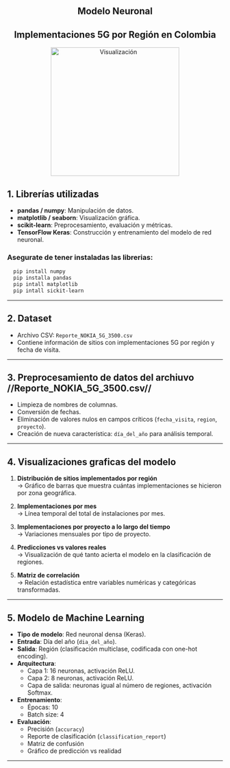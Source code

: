 
<h2 align="center">Modelo Neuronal</h2>
<h2 align="center">Implementaciones 5G por Región en Colombia</h2>

<p align="center">
 <img src="https://centralizate.es/wp-content/uploads/2020/02/5G-en-el-mundo.jpg" alt="Visualización" width="300"/>
</p>

## 1. Librerías utilizadas
- **pandas / numpy**: Manipulación de datos.
- **matplotlib / seaborn**: Visualización gráfica.
- **scikit-learn**: Preprocesamiento, evaluación y métricas.
- **TensorFlow Keras**: Construcción y entrenamiento del modelo de red neuronal.

### Asegurate de tener instaladas las librerias:
```bash
  pip install numpy
  pip installa pandas
  pip intall matplotlib
  pip intall sickit-learn
```
---
## 2. Dataset
- Archivo CSV: `Reporte_NOKIA_5G_3500.csv`
- Contiene información de sitios con implementaciones 5G por región y fecha de visita.
---

## 3. Preprocesamiento de datos del archiuvo //Reporte_NOKIA_5G_3500.csv//
- Limpieza de nombres de columnas.
- Conversión de fechas.
- Eliminación de valores nulos en campos críticos (`fecha_visita`, `region`, `proyecto`).
- Creación de nueva característica: `día_del_año` para análisis temporal.

---

## 4. Visualizaciones graficas del modelo 

1. **Distribución de sitios implementados por región**  
   → Gráfico de barras que muestra cuántas implementaciones se hicieron por zona geográfica.

2. **Implementaciones por mes**  
   → Línea temporal del total de instalaciones por mes.

3. **Implementaciones por proyecto a lo largo del tiempo**  
   → Variaciones mensuales por tipo de proyecto.

4. **Predicciones vs valores reales**  
   → Visualización de qué tanto acierta el modelo en la clasificación de regiones.

5. **Matriz de correlación**  
   → Relación estadística entre variables numéricas y categóricas transformadas.

---

## 5. Modelo de Machine Learning

- **Tipo de modelo**: Red neuronal densa (Keras).
- **Entrada**: Día del año (`dia_del_año`).
- **Salida**: Región (clasificación multiclase, codificada con one-hot encoding).
- **Arquitectura**:
  - Capa 1: 16 neuronas, activación ReLU.
  - Capa 2: 8 neuronas, activación ReLU.
  - Capa de salida: neuronas igual al número de regiones, activación Softmax.
- **Entrenamiento**:
  - Épocas: 10
  - Batch size: 4
- **Evaluación**:
  - Precisión (`accuracy`)
  - Reporte de clasificación (`classification_report`)
  - Matriz de confusión
  - Gráfico de predicción vs realidad

---

